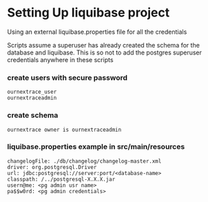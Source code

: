 # Setting Up liquibase project 
Using an external liquibase.properties file for all the credentials

Scripts assume a superuser has already created the schema for the
database and liquibase. This is so not to add the postgres superuser
credentials anywhere in these scripts

### create users with secure password
    ournextrace_user
    ournextraceadmin

### create schema
    ournextrace owner is ournextraceadmin

### liquibase.properties example in src/main/resources

    changelogFile: ./db/changelog/changelog-master.xml
    driver: org.postgresql.Driver
    url: jdbc:postgresql://server:port/<database-name>
    classpath: /../postgresql-X.X.X.jar
    usern@me: <pg admin usr name>
    pa$$w0rd: <pg admin credentials>

